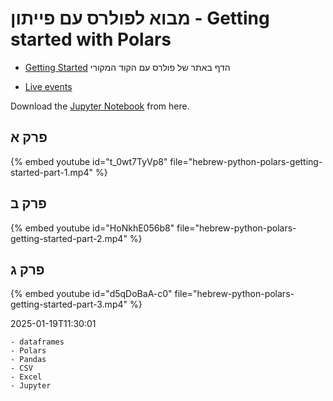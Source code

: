 # מבוא לפולרס עם פייתון  - Getting started with Polars

* [Getting Started](https://docs.pola.rs/user-guide/getting-started/) הדף באתר של פולרס עם הקוד המקורי

* [Live events](https://live.code-maven.com/)

Download the [Jupyter Notebook](https://github.com/szabgab/python-he.code-maven.com/tree/main/examples/polars) from here.


## פרק א

{% embed youtube id="t_0wt7TyVp8" file="hebrew-python-polars-getting-started-part-1.mp4" %}

## פרק ב

{% embed youtube id="HoNkhE056b8" file="hebrew-python-polars-getting-started-part-2.mp4" %}


## פרק ג

{% embed youtube id="d5qDoBaA-c0" file="hebrew-python-polars-getting-started-part-3.mp4" %}


2025-01-19T11:30:01

    - dataframes
    - Polars
    - Pandas
    - CSV
    - Excel
    - Jupyter



